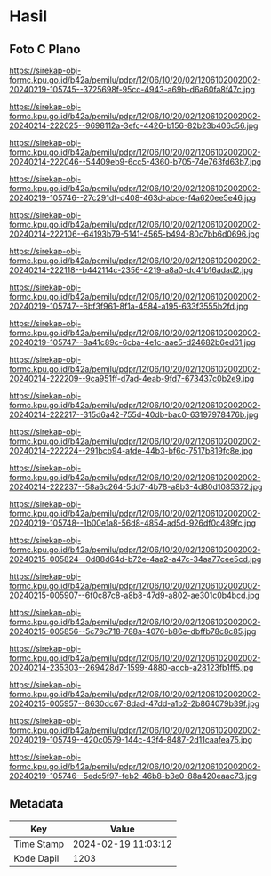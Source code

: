 # Hasil

## Foto C Plano

https://sirekap-obj-formc.kpu.go.id/b42a/pemilu/pdpr/12/06/10/20/02/1206102002002-20240219-105745--3725698f-95cc-4943-a69b-d6a60fa8f47c.jpg

https://sirekap-obj-formc.kpu.go.id/b42a/pemilu/pdpr/12/06/10/20/02/1206102002002-20240214-222025--9698112a-3efc-4426-b156-82b23b406c56.jpg

https://sirekap-obj-formc.kpu.go.id/b42a/pemilu/pdpr/12/06/10/20/02/1206102002002-20240214-222046--54409eb9-6cc5-4360-b705-74e763fd63b7.jpg

https://sirekap-obj-formc.kpu.go.id/b42a/pemilu/pdpr/12/06/10/20/02/1206102002002-20240219-105746--27c291df-d408-463d-abde-f4a620ee5e46.jpg

https://sirekap-obj-formc.kpu.go.id/b42a/pemilu/pdpr/12/06/10/20/02/1206102002002-20240214-222106--64193b79-5141-4565-b494-80c7bb6d0696.jpg

https://sirekap-obj-formc.kpu.go.id/b42a/pemilu/pdpr/12/06/10/20/02/1206102002002-20240214-222118--b442114c-2356-4219-a8a0-dc41b16adad2.jpg

https://sirekap-obj-formc.kpu.go.id/b42a/pemilu/pdpr/12/06/10/20/02/1206102002002-20240219-105747--6bf3f961-8f1a-4584-a195-633f3555b2fd.jpg

https://sirekap-obj-formc.kpu.go.id/b42a/pemilu/pdpr/12/06/10/20/02/1206102002002-20240219-105747--8a41c89c-6cba-4e1c-aae5-d24682b6ed61.jpg

https://sirekap-obj-formc.kpu.go.id/b42a/pemilu/pdpr/12/06/10/20/02/1206102002002-20240214-222209--9ca951ff-d7ad-4eab-9fd7-673437c0b2e9.jpg

https://sirekap-obj-formc.kpu.go.id/b42a/pemilu/pdpr/12/06/10/20/02/1206102002002-20240214-222217--315d6a42-755d-40db-bac0-63197978476b.jpg

https://sirekap-obj-formc.kpu.go.id/b42a/pemilu/pdpr/12/06/10/20/02/1206102002002-20240214-222224--291bcb94-afde-44b3-bf6c-7517b819fc8e.jpg

https://sirekap-obj-formc.kpu.go.id/b42a/pemilu/pdpr/12/06/10/20/02/1206102002002-20240214-222237--58a6c264-5dd7-4b78-a8b3-4d80d1085372.jpg

https://sirekap-obj-formc.kpu.go.id/b42a/pemilu/pdpr/12/06/10/20/02/1206102002002-20240219-105748--1b00e1a8-56d8-4854-ad5d-926df0c489fc.jpg

https://sirekap-obj-formc.kpu.go.id/b42a/pemilu/pdpr/12/06/10/20/02/1206102002002-20240215-005824--0d88d64d-b72e-4aa2-a47c-34aa77cee5cd.jpg

https://sirekap-obj-formc.kpu.go.id/b42a/pemilu/pdpr/12/06/10/20/02/1206102002002-20240215-005907--6f0c87c8-a8b8-47d9-a802-ae301c0b4bcd.jpg

https://sirekap-obj-formc.kpu.go.id/b42a/pemilu/pdpr/12/06/10/20/02/1206102002002-20240215-005856--5c79c718-788a-4076-b86e-dbffb78c8c85.jpg

https://sirekap-obj-formc.kpu.go.id/b42a/pemilu/pdpr/12/06/10/20/02/1206102002002-20240214-235303--269428d7-1599-4880-accb-a28123fb1ff5.jpg

https://sirekap-obj-formc.kpu.go.id/b42a/pemilu/pdpr/12/06/10/20/02/1206102002002-20240215-005957--8630dc67-8dad-47dd-a1b2-2b864079b39f.jpg

https://sirekap-obj-formc.kpu.go.id/b42a/pemilu/pdpr/12/06/10/20/02/1206102002002-20240219-105749--420c0579-144c-43f4-8487-2d11caafea75.jpg

https://sirekap-obj-formc.kpu.go.id/b42a/pemilu/pdpr/12/06/10/20/02/1206102002002-20240219-105746--5edc5f97-feb2-46b8-b3e0-88a420eaac73.jpg


## Metadata

| Key        | Value               |
| ---------- | ------------------- |
| Time Stamp | 2024-02-19 11:03:12 |
| Kode Dapil | 1203                |



